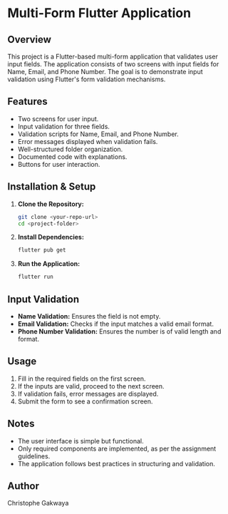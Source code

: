 # Multi-Form Flutter Application

## Overview
This project is a Flutter-based multi-form application that validates user input fields. The application consists of two screens with input fields for Name, Email, and Phone Number. The goal is to demonstrate input validation using Flutter's form validation mechanisms.

## Features
- Two screens for user input.
- Input validation for  three fields.
- Validation scripts for Name, Email, and Phone Number.
- Error messages displayed when validation fails.
- Well-structured folder organization.
- Documented code with explanations.
- Buttons for user interaction.



## Installation & Setup
1. **Clone the Repository:**
   ```sh
   git clone <your-repo-url>
   cd <project-folder>
   ```
2. **Install Dependencies:**
   ```sh
   flutter pub get
   ```
3. **Run the Application:**
   ```sh
   flutter run
   ```

## Input Validation
- **Name Validation:** Ensures the field is not empty.
- **Email Validation:** Checks if the input matches a valid email format.
- **Phone Number Validation:** Ensures the number is of valid length and format.

## Usage
1. Fill in the required fields on the first screen.
2. If the inputs are valid, proceed to the next screen.
3. If validation fails, error messages are displayed.
4. Submit the form to see a confirmation screen.



## Notes
- The user interface is simple but functional.
- Only required components are implemented, as per the assignment guidelines.
- The application follows best practices in structuring and validation.

## Author
Christophe Gakwaya
